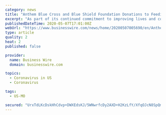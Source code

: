 ```yaml
---
category: news
title: "Anthem Blue Cross and Blue Shield Foundation Donations to Feeding America and United Way Continue Supporting COVID-19 Relief in Missouri"
excerpt: "As part of its continued commitment to improving lives and communities, Anthem Blue Cross and Blue Shield in Missouri and its Foundation today announced additional funding to support Feeding America and United Way,"
publishedDateTime: 2020-05-07T17:01:00Z
webUrl: "https://www.businesswire.com/news/home/20200507005690/en/Anthem-Blue-Cross-Blue-Shield-Foundation-Donations"
type: article
quality: 2
heat: 2
published: false

provider:
  name: Business Wire
  domain: businesswire.com

topics:
  - Coronavirus in US
  - Coronavirus

tags:
  - US-MO

secured: "UrxTdLKcDskHhCdvp+DWXEdsKJ/5WNwrfcDy2AXD+H2KzLfY/XfqOJcN8SpQmblKgXDQXP2hUBe61/09skKhSIEcgBHLzfcK0ka4uiokzxeBVPfib30lArmfSlEB+yZUu0NQp5dr5YOurLXe0MWQnryeeL9KmtTAKTq+jYVPT4XVoORr6IcNPt839ZYm5JlIPOvspHbSbGRkkc7uNfI14pvJwF7nkkT5WlKRU+ahOuH45/4EyKXqSxhkS/ogFTslajOEK0rZyQ1m0nDACWhDwqslaz5asA6LVydeLtCaNh9CKiLmofWbrAL3qlKGA5iy;nq6LZgxlF34TCuPnO4U9ww=="
---
```


